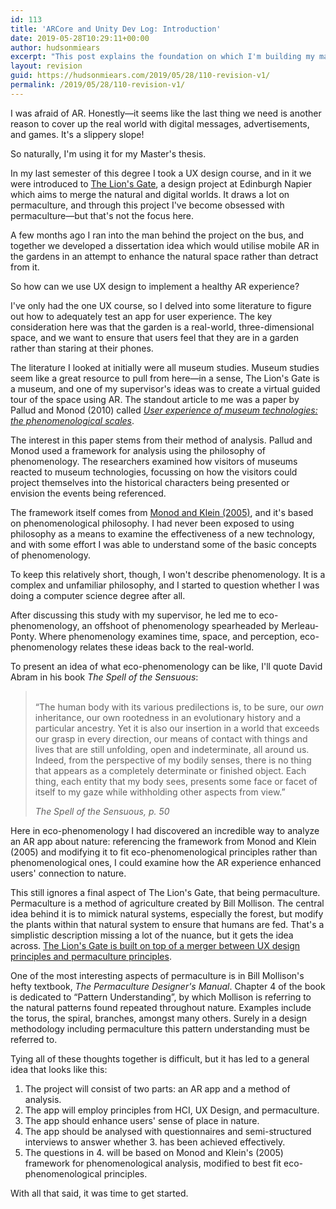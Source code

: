 ```yaml
---
id: 113
title: 'ARCore and Unity Dev Log: Introduction'
date: 2019-05-28T10:29:11+00:00
author: hudsonmiears
excerpt: "This post explains the foundation on which I'm building my master's thesis project, an ARCore app using Unity3D with a novel method of analysing UX."
layout: revision
guid: https://hudsonmiears.com/2019/05/28/110-revision-v1/
permalink: /2019/05/28/110-revision-v1/
---
```

I was afraid of AR. Honestly&#8212;it seems like the last thing we need is another reason to cover up the real world with digital messages, advertisements, and games. It's a slippery slope!

So naturally, I'm using it for my Master's thesis.

In my last semester of this degree I took a UX design course, and in it we were introduced to [The Lion's Gate](http://blogs.napier.ac.uk/thelionsgate/), a design project at Edinburgh Napier which aims to merge the natural and digital worlds. It draws a lot on permaculture, and through this project I've become obsessed with permaculture&#8212;but that's not the focus here.

A few months ago I ran into the man behind the project on the bus, and together we developed a dissertation idea which would utilise mobile AR in the gardens in an attempt to enhance the natural space rather than detract from it.

So how can we use UX design to implement a healthy AR experience?

I've only had the one UX course, so I delved into some literature to figure out how to adequately test an app for user experience. The key consideration here was that the garden is a real-world, three-dimensional space, and we want to ensure that users feel that they are in a garden rather than staring at their phones.

The literature I looked at initially were all museum studies. Museum studies seem like a great resource to pull from here&#8212;in a sense, The Lion's Gate is a museum, and one of my supervisor's ideas was to create a virtual guided tour of the space using AR. The standout article to me was a paper by Pallud and Monod (2010) called _[User experience of museum technologies: the phenomenological scales](https://www.researchgate.net/publication/45064223_User_experience_of_museum_technologies_The_phenomenological_scales)_. 

The interest in this paper stems from their method of analysis. Pallud and Monod used a framework for analysis using the philosophy of phenomenology. The researchers examined how visitors of museums reacted to museum technologies, focussing on how the visitors could project themselves into the historical characters being presented or envision the events being referenced.

The framework itself comes from [Monod and Klein (2005)](https://www.researchgate.net/publication/220891459_A_Phenomenological_Evaluation_Framework_for_Cultural_Heritage_Interpretation_From_e-HS_to_Heidegger%27s_Historicity), and it's based on phenomenological philosophy. I had never been exposed to using philosophy as a means to examine the effectiveness of a new technology, and with some effort I was able to understand some of the basic concepts of phenomenology.

To keep this relatively short, though, I won't describe phenomenology. It is a complex and unfamiliar philosophy, and I started to question whether I was doing a computer science degree after all.

After discussing this study with my supervisor, he led me to eco-phenomenology, an offshoot of phenomenology spearheaded by Merleau-Ponty. Where phenomenology examines time, space, and perception, eco-phenomenology relates these ideas back to the real-world.

To present an idea of what eco-phenomenology can be like, I'll quote David Abram in his book _The Spell of the Sensuous_:

<blockquote class="wp-block-quote">
  <p>
    <br />&#8220;The human body with its various predilections is, to be sure, our <em>own</em> inheritance, our own rootedness in an evolutionary history and a particular ancestry. Yet it is also our insertion in a world that exceeds our grasp in every direction, our means of contact with things and lives that are still unfolding, open and indeterminate, all around us. Indeed, from the perspective of my bodily senses, there is no thing that appears as a completely determinate or finished object. Each thing, each entity that my body sees, presents some face or facet of itself to my gaze while withholding other aspects from view.&#8221;
  </p>
  
  <cite><em>The Spell of the Sensuous</em>, p. 50<br /></cite>
</blockquote>

Here in eco-phenomenology I had discovered an incredible way to analyze an AR app about nature: referencing the framework from Monod and Klein (2005) and modifying it to fit eco-phenomenological principles rather than phenomenological ones, I could examine how the AR experience enhanced users' connection to nature.

This still ignores a final aspect of The Lion's Gate, that being permaculture. Permaculture is a method of agriculture created by Bill Mollison. The central idea behind it is to mimick natural systems, especially the forest, but modify the plants within that natural system to ensure that humans are fed. That's a simplistic description missing a lot of the nuance, but it gets the idea across. [The Lion's Gate is built on top of a merger between UX design principles and permaculture principles](https://ewic.bcs.org/upload/pdf/ewic_hci17_sp_paper20.pdf). 

One of the most interesting aspects of permaculture is in Bill Mollison's hefty textbook, _The Permaculture Designer's Manual_. Chapter 4 of the book is dedicated to &#8220;Pattern Understanding&#8221;, by which Mollison is referring to the natural patterns found repeated throughout nature. Examples include the torus, the spiral, branches, amongst many others. Surely in a design methodology including permaculture this pattern understanding must be referred to.

Tying all of these thoughts together is difficult, but it has led to a general idea that looks like this:

  1. The project will consist of two parts: an AR app and a method of analysis.
  2. The app will employ principles from HCI, UX Design, and permaculture.
  3. The app should enhance users' sense of place in nature.
  4. The app should be analysed with questionnaires and semi-structured interviews to answer whether 3. has been achieved effectively.
  5. The questions in 4. will be based on Monod and Klein's (2005) framework for phenomenological analysis, modified to best fit eco-phenomenological principles.

With all that said, it was time to get started.